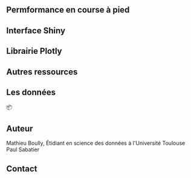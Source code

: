 ## Permformance en course à pied

## Interface Shiny

## Librairie Plotly

## Autres ressources

## Les données

📦

## Auteur

Mathieu Boully, Étidiant en science des données à l'Université Toulouse Paul Sabatier

## Contact
